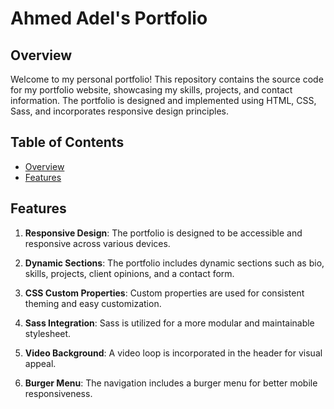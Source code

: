# Ahmed Adel's Portfolio

## Overview

Welcome to my personal portfolio! This repository contains the source code for my portfolio website, showcasing my skills, projects, and contact information. The portfolio is designed and implemented using HTML, CSS, Sass, and incorporates responsive design principles.

## Table of Contents

- [Overview](#overview)
- [Features](#features)

## Features

1. **Responsive Design**: The portfolio is designed to be accessible and responsive across various devices.

2. **Dynamic Sections**: The portfolio includes dynamic sections such as bio, skills, projects, client opinions, and a contact form.

3. **CSS Custom Properties**: Custom properties are used for consistent theming and easy customization.

4. **Sass Integration**: Sass is utilized for a more modular and maintainable stylesheet.

5. **Video Background**: A video loop is incorporated in the header for visual appeal.

6. **Burger Menu**: The navigation includes a burger menu for better mobile responsiveness.
